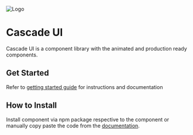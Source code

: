 
![Logo](https://dev-to-uploads.s3.amazonaws.com/uploads/articles/th5xamgrr6se0x5ro4g6.png)


# Cascade UI

Cascade UI is a component library with the animated and production ready components.

## Get Started

Refer to [getting started guide](uidocs.pages.dev) for instructions and documentation

## How to Install
Install component via npm package respective to the component or manually copy paste the code from the [documentation](uidocs.pages.dev).


    
